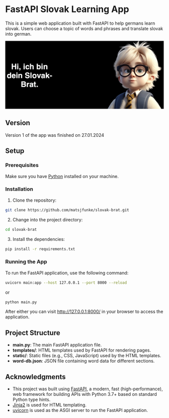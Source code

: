 # FastAPI Slovak Learning App

This is a simple web application built with FastAPI to help germans learn slovak. Users can choose a topic of words and phrases and translate slovak into german.

![website home screenshot](static/web-screenshot.png)
## Version

Version 1 of the app was finished on 27.01.2024

## Setup

### Prerequisites

Make sure you have [Python](https://www.python.org/downloads/) installed on your machine.

### Installation

1. Clone the repository:

```bash
git clone https://github.com/matsjfunke/slovak-brat.git
```
   
2. Change into the project directory:

```bash
cd slovak-brat
```

3. Install the dependencies:

```bash
pip install -r requirements.txt
```

### Running the App
To run the FastAPI application, use the following command:

```bash
uvicorn main:app --host 127.0.0.1 --port 8000 --reload
```
or 
```bash
python main.py
```

After either you can visit http://127.0.0.1:8000/ in your browser to access the application.

## Project Structure

- **main.py**: The main FastAPI application file.
- **templates/**: HTML templates used by FastAPI for rendering pages.
- **static/**: Static files (e.g., CSS, JavaScript) used by the HTML templates.
- **word-db.json**: JSON file containing word data for different sections.

## Acknowledgments

- This project was built using [FastAPI](https://fastapi.tiangolo.com/), a modern, fast (high-performance), web framework for building APIs with Python 3.7+ based on standard Python type hints.
- [Jinja2](https://jinja.palletsprojects.com/) is used for HTML templating.
- [uvicorn](https://www.uvicorn.org/) is used as the ASGI server to run the FastAPI application.
